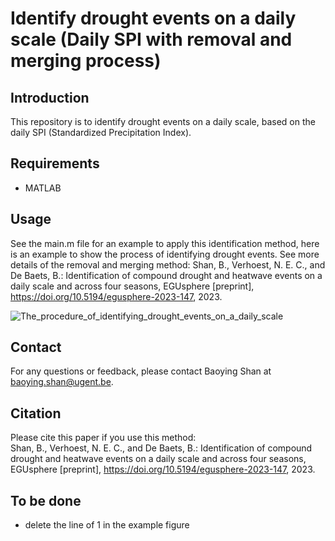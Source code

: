 # Identify drought events on a daily scale (Daily SPI with removal and merging process)

## Introduction
This repository is to identify drought events on a daily scale, based on the daily SPI (Standardized Precipitation Index). 

## Requirements
- MATLAB

## Usage
See the main.m file for an example to apply this identification method, here is an example to show the process of identifying drought events. See more details of the removal and merging method: Shan, B., Verhoest, N. E. C., and De Baets, B.: Identification of compound drought and heatwave events on a daily scale and across four seasons, EGUsphere [preprint], https://doi.org/10.5194/egusphere-2023-147, 2023.

![The_procedure_of_identifying_drought_events_on_a_daily_scale](./The_procedure_of_identifying_drought_events_on_a_daily_scale.png)

## Contact
For any questions or feedback, please contact Baoying Shan at baoying.shan@ugent.be.

## Citation
Please cite this paper if you use this method:  
Shan, B., Verhoest, N. E. C., and De Baets, B.: Identification of compound drought and heatwave events on a daily scale and across four seasons, EGUsphere [preprint], https://doi.org/10.5194/egusphere-2023-147, 2023.

## To be done
- delete the line of 1 in the example figure
